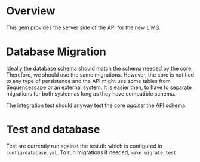 <!-- vim: spell:spelllang=en tw=80
Yard markup
# @markup markdown
# @title README
-->

Overview 
========
This gem provides the server side of the API for the new LIMS.

Database Migration
==================
Ideally the database schema should match the schema needed by the core.
Therefore, we should use the same migrations.
However, the core is not tied to any type of persistence and the API might use
some tables from Sequencescape or an external system. It is easier then, to have
to separate migrations for both system as long as they have compatible schema.  

The integration test should anyway test the core *against* the API schema.  

Test and database
=================
Test are currently run against the test.db which is configured in
`config/database.yml`. To run migrations if needed, `make migrate_test`.

